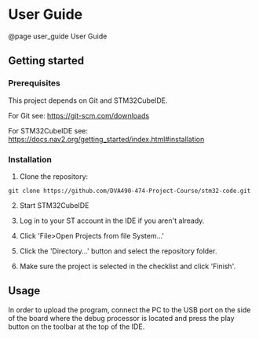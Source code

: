 User Guide
=======================

@page user_guide User Guide


Getting started
-----------------------

### Prerequisites
This project depends on Git and STM32CubeIDE.

For Git see: https://git-scm.com/downloads

For STM32CubeIDE see: https://docs.nav2.org/getting_started/index.html#installation

### Installation
1. Clone the repository:
```
git clone https://github.com/DVA490-474-Project-Course/stm32-code.git
```
2. Start STM32CubeIDE

3. Log in to your ST account in the IDE if you aren't already.

4. Click 'File>Open Projects from file System...'

5. Click the 'Directory...' button and select the repository folder.

6. Make sure the project is selected in the checklist and click 'Finish'.

Usage
-----------------------

In order to upload the program, connect the PC to the USB port on the side of
the board where the debug processor is located and press the play button on the
toolbar at the top of the IDE.

